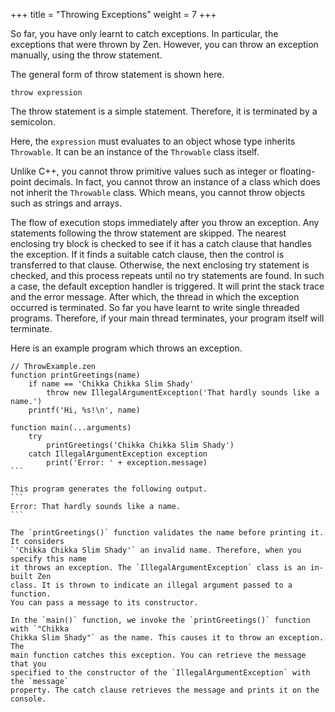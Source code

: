 +++
title = "Throwing Exceptions"
weight = 7
+++

So far, you have only learnt to catch exceptions. In particular, the exceptions
that were thrown by Zen. However, you can throw an exception manually, using
the throw statement.

The general form of throw statement is shown here.
```
throw expression
```

The throw statement is a simple statement. Therefore, it is terminated by a
semicolon.

Here, the `expression` must evaluates to an object whose type inherits `Throwable`.
It can be an instance of the `Throwable` class itself.

Unlike C++, you cannot throw primitive values such as integer or floating-point
decimals. In fact, you cannot throw an instance of a class which does not inherit 
the `Throwable` class. Which means, you cannot throw objects such as strings
and arrays.

The flow of execution stops immediately after you throw an exception. Any
statements following the throw statement are skipped. The nearest enclosing try
block is checked to see if it has a catch clause that handles the exception.
If it finds a suitable catch clause, then the control is transferred to that
clause. Otherwise, the next enclosing try statement is checked, and this process
repeats until no try statements are found. In such a case, the default exception
handler is triggered. It will print the stack trace and the error message.
After which, the thread in which the exception occurred is terminated.
So far you have learnt to write single threaded programs. Therefore, if your
main thread terminates, your program itself will terminate.

Here is an example program which throws an exception.
````
// ThrowExample.zen
function printGreetings(name)
    if name == 'Chikka Chikka Slim Shady'
        throw new IllegalArgumentException('That hardly sounds like a name.')
    printf('Hi, %s!\n', name)

function main(...arguments)
    try
        printGreetings('Chikka Chikka Slim Shady')
    catch IllegalArgumentException exception
        print('Error: ' + exception.message)
```

This program generates the following output.
```
Error: That hardly sounds like a name.
```

The `printGreetings()` function validates the name before printing it. It considers
`'Chikka Chikka Slim Shady'` an invalid name. Therefore, when you specify this name
it throws an exception. The `IllegalArgumentException` class is an in-built Zen
class. It is thrown to indicate an illegal argument passed to a function.
You can pass a message to its constructor.

In the `main()` function, we invoke the `printGreetings()` function with `"Chikka
Chikka Slim Shady"` as the name. This causes it to throw an exception. The
main function catches this exception. You can retrieve the message that you
specified to the constructor of the `IllegalArgumentException` with the `message`
property. The catch clause retrieves the message and prints it on the console.
